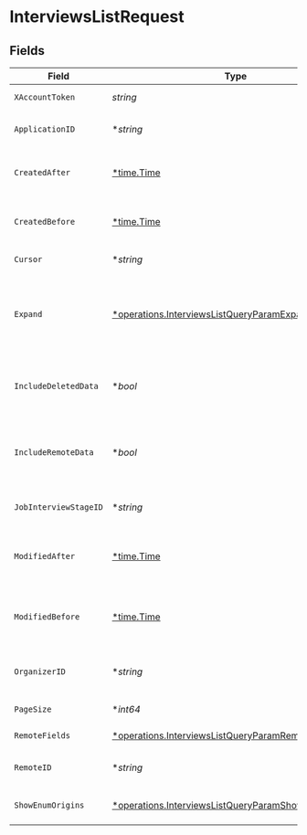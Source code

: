 # InterviewsListRequest


## Fields

| Field                                                                                                                            | Type                                                                                                                             | Required                                                                                                                         | Description                                                                                                                      |
| -------------------------------------------------------------------------------------------------------------------------------- | -------------------------------------------------------------------------------------------------------------------------------- | -------------------------------------------------------------------------------------------------------------------------------- | -------------------------------------------------------------------------------------------------------------------------------- |
| `XAccountToken`                                                                                                                  | *string*                                                                                                                         | :heavy_check_mark:                                                                                                               | Token identifying the end user.                                                                                                  |
| `ApplicationID`                                                                                                                  | **string*                                                                                                                        | :heavy_minus_sign:                                                                                                               | If provided, will only return interviews for this application.                                                                   |
| `CreatedAfter`                                                                                                                   | [*time.Time](https://pkg.go.dev/time#Time)                                                                                       | :heavy_minus_sign:                                                                                                               | If provided, will only return objects created after this datetime.                                                               |
| `CreatedBefore`                                                                                                                  | [*time.Time](https://pkg.go.dev/time#Time)                                                                                       | :heavy_minus_sign:                                                                                                               | If provided, will only return objects created before this datetime.                                                              |
| `Cursor`                                                                                                                         | **string*                                                                                                                        | :heavy_minus_sign:                                                                                                               | The pagination cursor value.                                                                                                     |
| `Expand`                                                                                                                         | [*operations.InterviewsListQueryParamExpand](../../../pkg/models/operations/interviewslistqueryparamexpand.md)                   | :heavy_minus_sign:                                                                                                               | Which relations should be returned in expanded form. Multiple relation names should be comma separated without spaces.           |
| `IncludeDeletedData`                                                                                                             | **bool*                                                                                                                          | :heavy_minus_sign:                                                                                                               | Whether to include data that was marked as deleted by third party webhooks.                                                      |
| `IncludeRemoteData`                                                                                                              | **bool*                                                                                                                          | :heavy_minus_sign:                                                                                                               | Whether to include the original data Merge fetched from the third-party to produce these models.                                 |
| `JobInterviewStageID`                                                                                                            | **string*                                                                                                                        | :heavy_minus_sign:                                                                                                               | If provided, will only return interviews at this stage.                                                                          |
| `ModifiedAfter`                                                                                                                  | [*time.Time](https://pkg.go.dev/time#Time)                                                                                       | :heavy_minus_sign:                                                                                                               | If provided, only objects synced by Merge after this date time will be returned.                                                 |
| `ModifiedBefore`                                                                                                                 | [*time.Time](https://pkg.go.dev/time#Time)                                                                                       | :heavy_minus_sign:                                                                                                               | If provided, only objects synced by Merge before this date time will be returned.                                                |
| `OrganizerID`                                                                                                                    | **string*                                                                                                                        | :heavy_minus_sign:                                                                                                               | If provided, will only return interviews organized by this user.                                                                 |
| `PageSize`                                                                                                                       | **int64*                                                                                                                         | :heavy_minus_sign:                                                                                                               | Number of results to return per page.                                                                                            |
| `RemoteFields`                                                                                                                   | [*operations.InterviewsListQueryParamRemoteFields](../../../pkg/models/operations/interviewslistqueryparamremotefields.md)       | :heavy_minus_sign:                                                                                                               | Deprecated. Use show_enum_origins.                                                                                               |
| `RemoteID`                                                                                                                       | **string*                                                                                                                        | :heavy_minus_sign:                                                                                                               | The API provider's ID for the given object.                                                                                      |
| `ShowEnumOrigins`                                                                                                                | [*operations.InterviewsListQueryParamShowEnumOrigins](../../../pkg/models/operations/interviewslistqueryparamshowenumorigins.md) | :heavy_minus_sign:                                                                                                               | Which fields should be returned in non-normalized form.                                                                          |